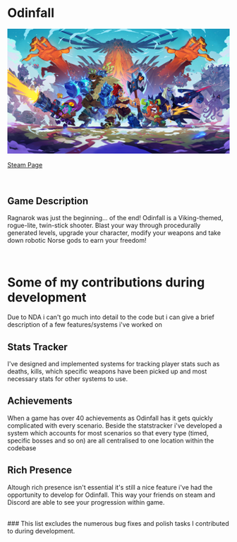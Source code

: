 # Odinfall
<img src="Odinfall.jpg" width="800" />

[Steam Page](https://store.steampowered.com/app/2154240/Odinfall)

<br/>

## Game Description
Ragnarok was just the beginning… of the end! Odinfall is a Viking-themed, rogue-lite, twin-stick shooter. Blast your way through procedurally generated levels, upgrade your character, modify your weapons and take down robotic Norse gods to earn your freedom!

<br/>

# Some of my contributions during development
Due to NDA i can't go much into detail to the code but i can give a brief description of a few features/systems i've worked on

## Stats Tracker
I've designed and implemented systems for tracking player stats such as deaths, kills, which specific weapons have been picked up and most necessary stats for other systems to use. 

## Achievements
When a game has over 40 achievements as Odinfall has it gets quickly complicated with every scenario. Beside the statstracker i've developed a system which accounts for most scenarios so that every type (timed, specific bosses and so on) are all centralised to one location within the codebase

## Rich Presence
Altough rich presence isn't essential it's still a nice feature i've had the opportunity to develop for Odinfall. This way your friends on steam and Discord are able to see your progression within game.

<br/>
### This list excludes the numerous bug fixes and polish tasks I contributed to during development.
